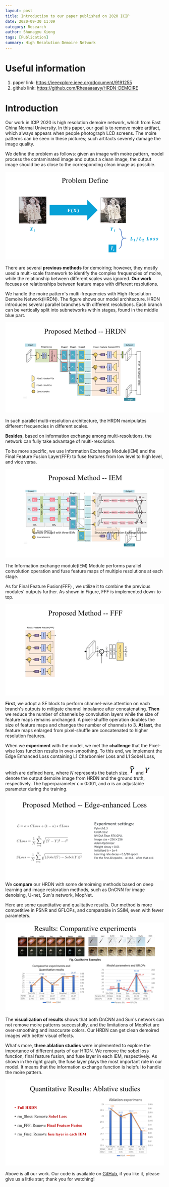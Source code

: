```yaml
---
layout: post
title: Introduction to our paper published on 2020 ICIP
date: 2020-09-30 11:09
category: Research
author: Shunagyu Xiong
tags: [Publication]
summary: High Resolution Demoire Network
---
```



# Useful information

1. paper link: https://ieeexplore.ieee.org/document/9191255
2. github link: https://github.com/Rheaaaaayy/HRDN-DEMOIRE

# Introduction

Our work in ICIP 2020 is high resolution demoire network, which from East China Normal University.
In this paper, our goal is to remove moire artifact, which always appears when people photograph LCD screens. The moire patterns can be seen in these pictures; such artifacts severely damage the image quality.

We define the problem as follows: given an image with moire pattern, model process the contaminated image and output a clean image, the output image should be as close to the corresponding clean image as possible.

![question_definition](/../../media/2020-09-30-publication-2020ICIP-demoire/image-20201203120632597.png)

<!--more-->

There are several **previous methods** for demoiring; however, they mostly used a multi-scale framework to identify the complex frequencies of moire, while the relationship between different scales was ignored. **Our work** focuses on relationships between feature maps with different resolutions. 

We handle the moire pattern's multi-frequencies with High-Resolution Demoire Network(HRDN). The figure shows our model architecture. HRDN introduces several parallel branches with different resolutions. Each branch can be vertically split into subnetworks within stages, found in the middle blue part.

![network_structure](/../../media/2020-09-30-publication-2020ICIP-demoire/image-20201203120739712.png)

In such parallel multi-resolution architecture, the HRDN manipulates different frequencies in different scales.

**Besides**, based on information exchange among multi-resolutions, the network can fully take advantage of multi-resolution.

To be more specific, we use Information Exchange Module(IEM) and the Final Feature Fusion Layer(FFF) to fuse features from low level to high level, and vice versa.

![IEM](/../../media/2020-09-30-publication-2020ICIP-demoire/image-20201203120842255.png)

The Information exchange module(IEM) Module performs parallel convolution operation and fuse feature maps of multiple resolutions at each stage. 

As for Final Feature Fusion(FFF) , we utilize it to combine the previous modules' outputs further. As shown in Figure, FFF is implemented down-to-top. 

![FFF](/../../media/2020-09-30-publication-2020ICIP-demoire/image-20201203120954873.png)

**First**, we adopt a SE block to perform channel-wise attention on each branch's outputs to mitigate channel imbalance after concatenating. **Then** we reduce the number of channels by convolution layers while the size of feature maps remains unchanged. A pixel-shuffle operation doubles the size of feature maps and changes the number of channels to 3. **At last**, the feature maps enlarged from pixel-shuffle are concatenated to higher resolution features.



When we **experiment** with the model, we met the **challenge** that the Pixel-wise loss function results in over-smoothing. To this end, we implement the Edge Enhanced Loss containing L1 Charbonnier Loss and L1 Sobel Loss, which are defined here, where $N$ represents the batch size. ![img](/../../media/2020-09-30-publication-2020ICIP-demoire/clip_image004.png) and ![img](/../../media/2020-09-30-publication-2020ICIP-demoire/clip_image006.png) denote the output demoire image from HRDN and the ground truth, respectively. The hyperparameter $\epsilon$  = 0:001, and $\alpha$ is an adjustable parameter during the training.

![Edge Enhanced Loss](/../../media/2020-09-30-publication-2020ICIP-demoire/image-20201203121035497.png)We **compare** our HRDN with some demoireing methods based on deep learning and image restoration methods, such as DnCNN for image denoising, U-net, Sun's network, MopNet. 

Here are some quantitative and qualitative results. Our method is more competitive in PSNR and GFLOPs, and comparable in SSIM, even with fewer parameters.

![results](/../../media/2020-09-30-publication-2020ICIP-demoire/image-20201203121251938.png)

The **visualization of results** shows that both DnCNN and Sun's network can not remove moire patterns successfully, and the limitations of MopNet are over-smoothing and inaccurate colors. Our HRDN can get clean demoired images with better visual effects.

What's more, **three ablation studies** were implemented to explore the importance of different parts of our HRDN. We remove the sobel loss function, final feature fusion, and fuse layer in each IEM, respectively. As shown in the right graph, the fuse layer plays the most important role in our model. It means that the information exchange function is helpful to handle the moire pattern. 

![ablation studies](/../../media/2020-09-30-publication-2020ICIP-demoire/image-20201203121348949.png)

Above is all our work. Our code is available on [GitHub](https://github.com/Rheaaaaayy/HRDN-DEMOIRE), if you like it, please give us a little star; thank you for watching! 
